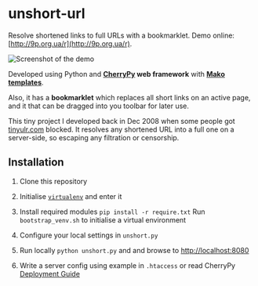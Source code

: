 unshort-url
===========

Resolve shortened links to full URLs with a bookmarklet. Demo online: [http://9p.org.ua/r](http://9p.org.ua/r). 

![Screenshot of the demo](https://raw.github.com/235/unshort-url/master/screenshot.png)

Developed using Python and **[CherryPy](http://www.cherrypy.org) web framework** with **[Mako templates](http://www.makotemplates.org/)**.

Also, it has a **bookmarklet** which replaces all short links on an active page, and it that can be dragged into you toolbar for later use.

This tiny project I developed back in Dec 2008 when some people got [tinyulr.com](http://tinyurl.com/) blocked. It resolves any shortened URL into a full one on a server-side, so escaping any filtration or censorship. 

## Installation

1. Clone this repository

2. Initialise [`virtualenv`](http://pypi.python.org/pypi/virtualenv) and enter it

2. Install required modules `pip install -r require.txt` Run `bootstrap_venv.sh` to initialise a virtual environment

3. Configure your local settings in `unshort.py`

4. Run locally `python unshort.py` and  and browse to [http://localhost:8080](http://localhost:8080)

5. Write a server config using example in `.htaccess` or read CherryPy [Deployment Guide](http://docs.cherrypy.org/stable/deployguide/index.html)


